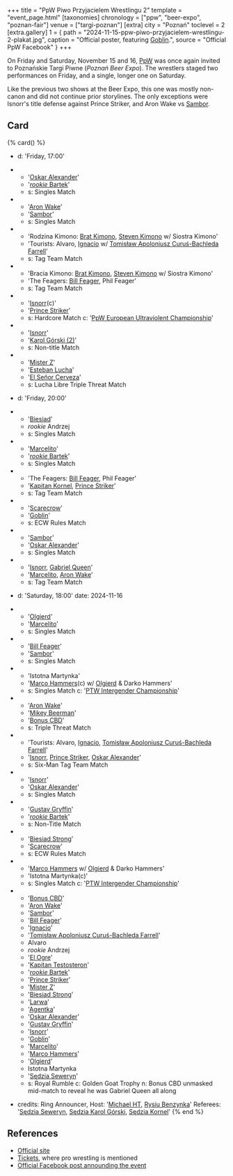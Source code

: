 +++
title = "PpW Piwo Przyjacielem Wrestlingu 2"
template = "event_page.html"
[taxonomies]
chronology = ["ppw", "beer-expo", "poznan-fair"]
venue = ["targi-poznan"]
[extra]
city = "Poznań"
toclevel = 2
[extra.gallery]
1 = { path = "2024-11-15-ppw-piwo-przyjacielem-wrestlingu-2-plakat.jpg", caption = "Official poster, featuring [Goblin](@/w/goblin.md).", source = "Official PpW Facebook" }
+++

On Friday and Saturday, November 15 and 16, [PpW](@/o/ppw.md) was once again invited to Poznańskie Targi Piwne (_Poznań Beer Expo_). The wrestlers staged two performances on Friday, and a single, longer one on Saturday.

Like the previous two shows at the Beer Expo, this one was mostly non-canon and did not continue prior storylines. 
The only exceptions were Isnorr's title defense against Prince Striker, and Aron Wake vs [Sambor](content/w/sambor.md).

## Card

{% card() %}
- d: 'Friday, 17:00'
- - '[Oskar Alexander](@/w/oskar-alexander.md)'
  - '[_rookie_ Bartek](@/w/plata.md)'
  - s: Singles Match
- - '[Aron Wake](@/w/aron-wake.md)'
  - '[Sambor](@/w/sambor.md)'
  - s: Singles Match
- - 'Rodzina Kimono: [Brat Kimono](@/w/goblin.md), [Steven Kimono](@/w/biesiad.md) w/ Siostra Kimono'
  - 'Tourists: Alvaro, [Ignacio](@/w/sedzia-kornel.md) w/ [Tomisław Apoloniusz Curuś-Bachleda Farrell](@/w/joker.md)'
  - s: Tag Team Match
- - 'Bracia Kimono: [Brat Kimono](@/w/goblin.md), [Steven Kimono](@/w/biesiad.md) w/ Siostra Kimono'
  - 'The Feagers: [Bill Feager](@/w/feager.md), Phil Feager'
  - s: Tag Team Match
- - '[Isnorr](@/w/isnorr.md)(c)'
  - '[Prince Striker](@/w/royal-striker.md)'
  - s: Hardcore Match
    c: '[PpW European Ultraviolent Championship](@/c/ppw-european-ultraviolent-championship.md)'
- - '[Isnorr](@/w/isnorr.md)'
  - '[Karol Górski (2)](@/w/madman-charlie.md)'
  - s: Non-title Match
- - '[Mister Z](@/w/mister-z.md)'
  - '[Esteban Lucha](@/w/biesiad.md)'
  - '[El Señor Cerveza](@/w/goblin.md)'
  - s: Lucha Libre Triple Threat Match

- d: 'Friday, 20:00'
- - '[Biesiad](@/w/biesiad.md)'
  - _rookie_ Andrzej
  - s: Singles Match
- - '[Marcelito](@/w/marcelito.md)'
  - '[_rookie_ Bartek](@/w/plata.md)'
  - s: Singles Match
- - 'The Feagers: [Bill Feager](@/w/feager.md), Phil Feager'
  - '[Kapitan Kornel](@/w/sedzia-kornel.md), [Prince Striker](@/w/royal-striker.md)'
  - s: Tag Team Match
- - '[Scarecrow](@/w/mister-z.md)'
  - '[Goblin](@/w/goblin.md)'
  - s: ECW Rules Match
- - '[Sambor](@/w/sambor.md)'
  - '[Oskar Alexander](@/w/oskar-alexander.md)'
  - s: Singles Match
- - '[Isnorr](@/w/isnorr.md), [Gabriel Queen](@/w/gabriel-queen.md)'
  - '[Marcelito](@/w/marcelito.md), [Aron Wake](@/w/aron-wake.md)'
  - s: Tag Team Match

- d: 'Saturday, 18:00'
  date: 2024-11-16
- - '[Olgierd](@/w/olgierd.md)'
  - '[Marcelito](@/w/marcelito.md)'
  - s: Singles Match
- - '[Bill Feager](@/w/feager.md)'
  - '[Sambor](@/w/sambor.md)'
  - s: Singles Match
- - 'Istotna Martynka'
  - '[Marco Hammers](@/w/marco-hammers.md)(c) w/ [Olgierd](@/w/olgierd.md) & Darko Hammers'
  - s: Singles Match
    c: '[PTW Intergender Championship](@/c/ptw-intergender-championship.md)'
- - '[Aron Wake](@/w/aron-wake.md)'
  - '[Mikey Beerman](@/w/goblin.md)'
  - '[Bonus CBD](@/w/gabriel-queen.md)'
  - s: Triple Threat Match
- - 'Tourists: Alvaro, [Ignacio](@/w/sedzia-kornel.md), [Tomisław Apoloniusz Curuś-Bachleda Farrell](@/w/joker.md)'
  - '[Isnorr](@/w/isnorr.md), [Prince Striker](@/w/royal-striker.md), [Oskar Alexander](@/w/oskar-alexander.md)'
  - s: Six-Man Tag Team Match
- - '[Isnorr](@/w/isnorr.md)'
  - '[Oskar Alexander](@/w/oskar-alexander.md)'
  - s: Singles Match
- - '[Gustav Gryffin](@/w/gustav-gryffin.md)'
  - '[_rookie_ Bartek](@/w/plata.md)'
  - s: Non-Title Match
- - '[Biesiad Strong](@/w/biesiad.md)'
  - '[Scarecrow](@/w/mister-z.md)'
  - s: ECW Rules Match
- - '[Marco Hammers](@/w/marco-hammers.md) w/ [Olgierd](@/w/olgierd.md) & Darko Hammers'
  - 'Istotna Martynka(c)'
  - s: Singles Match
    c: '[PTW Intergender Championship](@/c/ptw-intergender-championship.md)'
- - '[Bonus CBD](@/w/gabriel-queen.md)'
  - '[Aron Wake](@/w/aron-wake.md)'
  - '[Sambor](@/w/sambor.md)'
  - '[Bill Feager](@/w/feager.md)'
  - '[Ignacio](@/w/sedzia-kornel.md)'
  - '[Tomisław Apoloniusz Curuś-Bachleda Farrell](@/w/joker.md)'
  - Alvaro
  - _rookie_ Andrzej
  - '[El Ogre](@/w/olgierd.md)'
  - '[Kapitan Testosteron](@/w/marco-hammers.md)'
  - '[_rookie_ Bartek](@/w/plata.md)'
  - '[Prince Striker](@/w/royal-striker.md)'
  - '[Mister Z](@/w/mister-z.md)'
  - '[Biesiad Strong](@/w/biesiad.md)'
  - '[Larwa](@/w/goblin.md)'
  - '[Agentka](@/w/agentka-agatka.md)'
  - '[Oskar Alexander](@/w/oskar-alexander.md)'
  - '[Gustav Gryffin](@/w/gustav-gryffin.md)'
  - '[Isnorr](@/w/isnorr.md)'
  - '[Goblin](@/w/goblin.md)'
  - '[Marcelito](@/w/marcelito.md)'
  - '[Marco Hammers](@/w/marco-hammers.md)'
  - '[Olgierd](@/w/olgierd.md)'
  - Istotna Martynka
  - '[Sędzia Seweryn](@/w/sedzia-seweryn.md)'
  - s: Royal Rumble
    c: Golden Goat Trophy
    n: Bonus CBD unmasked mid-match to reveal he was Gabriel Queen all along
- credits:
    Ring Announcer, Host: '[Michael HT](@/w/michael-ht.md), [Rysiu Benzynka](@/w/joker.md)'
    Referees: '[Sędzia Seweryn](@/w/sedzia-seweryn.md), [Sędzia Karol Górski](@/w/madman-charlie.md), [Sędzia Kornel](@/w/sedzia-kornel.md)'
{% end %}

## References

* [Official site](https://targipiwne.pl/)
* [Tickets](https://sklep.targowo.com/targi-piwne/), where pro wrestling is mentioned
* [Official Facebook post announding the event](https://www.facebook.com/OficjalnePPW/posts/pfbid02enHaiiLSDJbPT47DiuCoiEMuwk4TCxGqtfHsGLC7T46xaE4d9rg6ssipBKLivMWnl)
